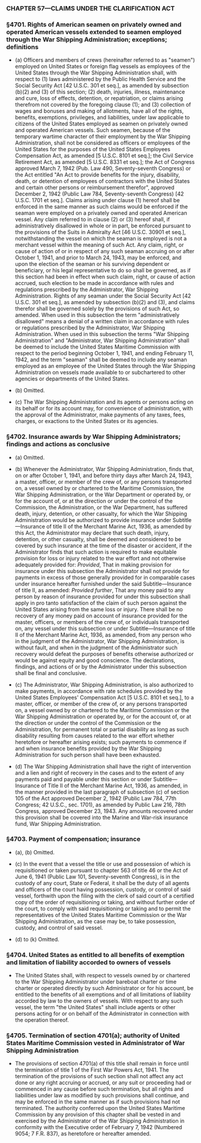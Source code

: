 ### **CHAPTER 57—CLAIMS UNDER THE CLARIFICATION ACT**

### §4701. Rights of American seamen on privately owned and operated American vessels extended to seamen employed through the War Shipping Administration; exceptions; definitions
* (a) Officers and members of crews (hereinafter referred to as "seamen") employed on United States or foreign flag vessels as employees of the United States through the War Shipping Administration shall, with respect to (1) laws administered by the Public Health Service and the Social Security Act [42 U.S.C. 301 et seq.], as amended by subsection (b)(2) and (3) of this section; (2) death, injuries, illness, maintenance and cure, loss of effects, detention, or repatriation, or claims arising therefrom not covered by the foregoing clause (1); and (3) collection of wages and bonuses and making of allotments, have all of the rights, benefits, exemptions, privileges, and liabilities, under law applicable to citizens of the United States employed as seamen on privately owned and operated American vessels. Such seamen, because of the temporary wartime character of their employment by the War Shipping Administration, shall not be considered as officers or employees of the United States for the purposes of the United States Employees Compensation Act, as amended [5 U.S.C. 8101 et seq.]; the Civil Service Retirement Act, as amended [5 U.S.C. 8331 et seq.]; the Act of Congress approved March 7, 1942 (Pub. Law 490, Seventy-seventh Congress) or the Act entitled "An Act to provide benefits for the injury, disability, death, or detention of employees of contractors with the United States and certain other persons or reimbursement therefor", approved December 2, 1942 (Public Law 784, Seventy-seventh Congress) [42 U.S.C. 1701 et seq.]. Claims arising under clause (1) hereof shall be enforced in the same manner as such claims would be enforced if the seaman were employed on a privately owned and operated American vessel. Any claim referred to in clause (2) or (3) hereof shall, if administratively disallowed in whole or in part, be enforced pursuant to the provisions of the Suits in Admiralty Act [46 U.S.C. 30901 et seq.], notwithstanding the vessel on which the seaman is employed is not a merchant vessel within the meaning of such Act. Any claim, right, or cause of action of or in respect of any such seaman accruing on or after October 1, 1941, and prior to March 24, 1943, may be enforced, and upon the election of the seaman or his surviving dependent or beneficiary, or his legal representative to do so shall be governed, as if this section had been in effect when such claim, right, or cause of action accrued, such election to be made in accordance with rules and regulations prescribed by the Administrator, War Shipping Administration. Rights of any seaman under the Social Security Act [42 U.S.C. 301 et seq.], as amended by subsection (b)(2) and (3), and claims therefor shall be governed solely by the provisions of such Act, so amended. When used in this subsection the term "administratively disallowed" means a denial of a written claim in accordance with rules or regulations prescribed by the Administrator, War Shipping Administration. When used in this subsection the terms "War Shipping Administration" and "Administrator, War Shipping Administration" shall be deemed to include the United States Maritime Commission with respect to the period beginning October 1, 1941, and ending February 11, 1942, and the term "seaman" shall be deemed to include any seaman employed as an employee of the United States through the War Shipping Administration on vessels made available to or subchartered to other agencies or departments of the United States.

* (b) Omitted.

* (c) The War Shipping Administration and its agents or persons acting on its behalf or for its account may, for convenience of administration, with the approval of the Administrator, make payments of any taxes, fees, charges, or exactions to the United States or its agencies.

### §4702. Insurance awards by War Shipping Administrators; findings and actions as conclusive
* (a) Omitted.

* (b) Whenever the Administrator, War Shipping Administration, finds that, on or after October 1, 1941, and before thirty days after March 24, 1943, a master, officer, or member of the crew of, or any persons transported on, a vessel owned by or chartered to the Maritime Commission, the War Shipping Administration, or the War Department or operated by, or for the account of, or at the direction or under the control of the Commission, the Administration, or the War Department, has suffered death, injury, detention, or other casualty, for which the War Shipping Administration would be authorized to provide insurance under Subtitle—Insurance of title II of the Merchant Marine Act, 1936, as amended by this Act, the Administrator may declare that such death, injury, detention, or other casualty, shall be deemed and considered to be covered by such insurance at the time of the disaster or accident, if the Administrator finds that such action is required to make equitable provision for loss or injury related to the war effort and not otherwise adequately provided for: _Provided_, That in making provision for insurance under this subsection the Administrator shall not provide for payments in excess of those generally provided for in comparable cases under insurance hereafter furnished under the said Subtitle—Insurance of title II, as amended: _Provided further_, That any money paid to any person by reason of insurance provided for under this subsection shall apply in pro tanto satisfaction of the claim of such person against the United States arising from the same loss or injury. There shall be no recovery of any money paid on account of insurance provided for the master, officers, or members of the crew of, or individuals transported on, any vessel under this subsection or under Subtitle—Insurance of title II of the Merchant Marine Act, 1936, as amended, from any person who in the judgment of the Administrator, War Shipping Administration, is without fault, and when in the judgment of the Administrator such recovery would defeat the purposes of benefits otherwise authorized or would be against equity and good conscience. The declarations, findings, and actions of or by the Administrator under this subsection shall be final and conclusive.

* (c) The Administrator, War Shipping Administration, is also authorized to make payments, in accordance with rate schedules provided by the United States Employees' Compensation Act [5 U.S.C. 8101 et seq.], to a master, officer, or member of the crew of, or any persons transported on, a vessel owned by or chartered to the Maritime Commission or the War Shipping Administration or operated by, or for the account of, or at the direction or under the control of the Commission or the Administration, for permanent total or partial disability as long as such disability resulting from causes related to the war effort whether heretofore or hereafter arising exists; such payments to commence if and when insurance benefits provided by the War Shipping Administration for such person shall have been exhausted.

* (d) The War Shipping Administration shall have the right of intervention and a lien and right of recovery in the cases and to the extent of any payments paid and payable under this section or under Subtitle—Insurance of Title II of the Merchant Marine Act, 1936, as amended, in the manner provided in the last paragraph of subsection (c) of section 105 of the Act approved December 2, 1942 (Public Law 784, 77th Congress; 42 U.S.C., sec. 1701), as amended by Public Law 216, 78th Congress, approved December 23, 1943. Any amounts recovered under this provision shall be covered into the Marine and War-risk insurance fund, War Shipping Administration.

### §4703. Payment of compensation; insurance
* (a), (b) Omitted.

* (c) In the event that a vessel the title or use and possession of which is requisitioned or taken pursuant to chapter 563 of title 46 or the Act of June 6, 1941 (Public Law 101, Seventy-seventh Congress), is in the custody of any court, State or Federal, it shall be the duty of all agents and officers of the court having possession, custody, or control of said vessel, forthwith upon the filing with the clerk of said court of a certified copy of the order of requisitioning or taking, and without further order of the court, to comply with said requisitioning or taking and to permit the representatives of the United States Maritime Commission or the War Shipping Administration, as the case may be, to take possession, custody, and control of said vessel.

* (d) to (k) Omitted.

### §4704. United States as entitled to all benefits of exemption and limitation of liability accorded to owners of vessels
* The United States shall, with respect to vessels owned by or chartered to the War Shipping Administrator under bareboat charter or time charter or operated directly by such Administrator or for his account, be entitled to the benefits of all exemptions and of all limitations of liability accorded by law to the owners of vessels. With respect to any such vessel, the term "the United States" shall include agents or other persons acting for or on behalf of the Administrator in connection with the operation thereof.

### §4705. Termination of section 4701(a); authority of United States Maritime Commission vested in Administrator of War Shipping Administration
* The provisions of section 4701(a) of this title shall remain in force until the termination of title 1 of the First War Powers Act, 1941. The termination of the provisions of such section shall not affect any act done or any right accruing or accrued, or any suit or proceeding had or commenced in any cause before such termination, but all rights and liabilities under law as modified by such provisions shall continue, and may be enforced in the same manner as if such provisions had not terminated. The authority conferred upon the United States Maritime Commission by any provision of this chapter shall be vested in and exercised by the Administrator of the War Shipping Administration in conformity with the Executive order of February 7, 1942 (Numbered 9054; 7 F.R. 837), as heretofore or hereafter amended.